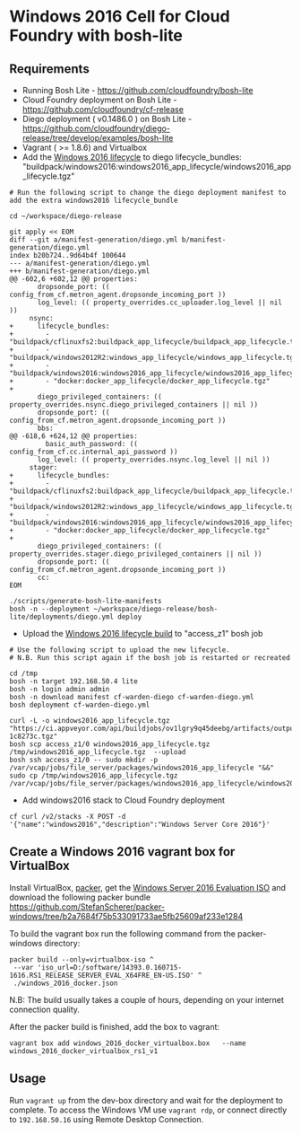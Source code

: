 # Windows 2016 Cell for Cloud Foundry with bosh-lite

## Requirements
- Running Bosh Lite - https://github.com/cloudfoundry/bosh-lite
- Cloud Foundry deployment on Bosh Lite - https://github.com/cloudfoundry/cf-release
- Diego deployment ( v0.1486.0 ) on Bosh Lite - https://github.com/cloudfoundry/diego-release/tree/develop/examples/bosh-lite
- Vagrant ( >= 1.8.6) and Virtualbox
- Add the [Windows 2016 lifecycle](https://github.com/stefanschneider/windows_app_lifecycle/tree/w2016) to diego lifecycle_bundles: "buildpack/windows2016:windows2016_app_lifecycle/windows2016_app_lifecycle.tgz"

```
# Run the following script to change the diego deployment manifest to add the extra windows2016 lifecycle_bundle

cd ~/workspace/diego-release

git apply << EOM
diff --git a/manifest-generation/diego.yml b/manifest-generation/diego.yml
index b20b724..9d64b4f 100644
--- a/manifest-generation/diego.yml
+++ b/manifest-generation/diego.yml
@@ -602,6 +602,12 @@ properties:
       dropsonde_port: (( config_from_cf.metron_agent.dropsonde_incoming_port ))
       log_level: (( property_overrides.cc_uploader.log_level || nil ))
     nsync:
+      lifecycle_bundles:
+        - "buildpack/cflinuxfs2:buildpack_app_lifecycle/buildpack_app_lifecycle.tgz"
+        - "buildpack/windows2012R2:windows_app_lifecycle/windows_app_lifecycle.tgz"
+        - "buildpack/windows2016:windows2016_app_lifecycle/windows2016_app_lifecycle.tgz"
+        - "docker:docker_app_lifecycle/docker_app_lifecycle.tgz"
+
       diego_privileged_containers: (( property_overrides.nsync.diego_privileged_containers || nil ))
       dropsonde_port: (( config_from_cf.metron_agent.dropsonde_incoming_port ))
       bbs:
@@ -618,6 +624,12 @@ properties:
         basic_auth_password: (( config_from_cf.cc.internal_api_password ))
       log_level: (( property_overrides.nsync.log_level || nil ))
     stager:
+      lifecycle_bundles:
+        - "buildpack/cflinuxfs2:buildpack_app_lifecycle/buildpack_app_lifecycle.tgz"
+        - "buildpack/windows2012R2:windows_app_lifecycle/windows_app_lifecycle.tgz"
+        - "buildpack/windows2016:windows2016_app_lifecycle/windows2016_app_lifecycle.tgz"
+        - "docker:docker_app_lifecycle/docker_app_lifecycle.tgz"
+
       diego_privileged_containers: (( property_overrides.stager.diego_privileged_containers || nil ))
       dropsonde_port: (( config_from_cf.metron_agent.dropsonde_incoming_port ))
       cc:
EOM

./scripts/generate-bosh-lite-manifests
bosh -n --deployment ~/workspace/diego-release/bosh-lite/deployments/diego.yml deploy
```

- Upload the [Windows 2016 lifecycle build](https://ci.appveyor.com/project/StefanSchneider/windows-app-lifecycle-qc4gr/build/artifacts) to "access_z1" bosh job

```
# Use the following script to upload the new lifecycle.
# N.B. Run this script again if the bosh job is restarted or recreated

cd /tmp
bosh -n target 192.168.50.4 lite
bosh -n login admin admin
bosh -n download manifest cf-warden-diego cf-warden-diego.yml
bosh deployment cf-warden-diego.yml

curl -L -o windows2016_app_lifecycle.tgz "https://ci.appveyor.com/api/buildjobs/ov1lgry9q45deebg/artifacts/output%2Fwindows_app_lifecycle-1c8273c.tgz"
bosh scp access_z1/0 windows2016_app_lifecycle.tgz /tmp/windows2016_app_lifecycle.tgz  --upload
bosh ssh access_z1/0 -- sudo mkdir -p /var/vcap/jobs/file_server/packages/windows2016_app_lifecycle "&&" sudo cp /tmp/windows2016_app_lifecycle.tgz /var/vcap/jobs/file_server/packages/windows2016_app_lifecycle/windows2016_app_lifecycle.tgz
```
- Add windows2016 stack to Cloud Foundry deployment
```
cf curl /v2/stacks -X POST -d '{"name":"windows2016","description":"Windows Server Core 2016"}'
```

## Create a Windows 2016 vagrant box for VirtualBox
Install VirtualBox, [packer](https://www.packer.io/), get the [Windows Server 2016 Evaluation ISO](https://www.microsoft.com/en-us/evalcenter/evaluate-windows-server-2016)  and download the following packer bundle https://github.com/StefanScherer/packer-windows/tree/b2a7684f75b533091733ae5fb25609af233e1284

To build the vagrant box run the following command from the packer-windows directory:
```
packer build --only=virtualbox-iso ^
 --var 'iso_url=D:/software/14393.0.160715-1616.RS1_RELEASE_SERVER_EVAL_X64FRE_EN-US.ISO' ^
 ./windows_2016_docker.json
```

N.B: The build usually takes a couple of hours, depending on your internet connection quality.

After the packer build is finished, add the box to vagrant:
```
vagrant box add windows_2016_docker_virtualbox.box   --name windows_2016_docker_virtualbox_rs1_v1
```


## Usage
Run `vagrant up` from the dev-box directory and wait for the deployment to complete.
To access the Windows VM use `vagrant rdp`, or connect directly to `192.168.50.16` using Remote Desktop Connection.
